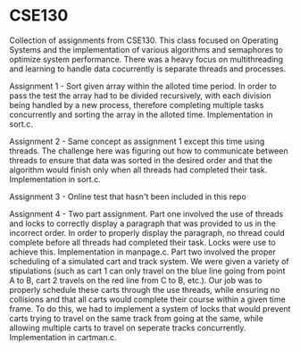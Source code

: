 # CSE130

Collection of assignments from CSE130. This class focused on Operating Systems and the implementation of various algorithms and semaphores to optimize system performance. There was a heavy focus on multithreading and learning to handle data cocurrently is separate threads and processes.

Assignment 1 - Sort given array within the alloted time period. In order to pass the test the array had to be divided recursively, with each division being handled by a new process, therefore completing multiple tasks concurrently and sorting the array in the alloted time. Implementation in sort.c. 

Assignment 2 - Same concept as assignment 1 except this time using threads. The challenge here was figuring out how to communicate between threads to ensure that data was sorted in the desired order and that the algorithm would finish only when all threads had completed their task. Implementation in sort.c.

Assignment 3 - Online test that hasn't been included in this repo

Assignment 4 - Two part assignment. Part one involved the use of threads and locks to correctly display a paragraph that was provided to us in the incorrect order. In order to properly display the paragraph, no thread could complete before all threads had completed their task. Locks were use to achieve this. Implementation in manpage.c. Part two involved the proper scheduling of a simulated cart and track system. We were given a variety of stipulations (such as cart 1 can only travel on the blue line going from point A to B,  cart 2 travels on the red line from C to B, etc.). Our job was to properly schedule these carts through the use threads, while ensuring no collisions and that all carts would complete their course within a given time frame.  To do this, we had to implement a system of locks that would prevent carts trying to travel on the same track from going at the same, while allowing multiple carts to travel on seperate tracks concurrently. Implementation in cartman.c. 



